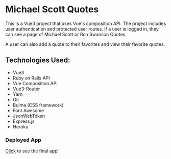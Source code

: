 # Michael Scott Quotes

This is a Vue3 project that uses Vue's composition API. The project includes user authentication and protected user routes. If a user is logged in, they can see a page of Michael Scott or Ron Swanson Quotes.

A user can also add a quote to their favorites and view their favorite quotes.

## Technologies Used:

- Vue3
- Ruby on Rails API
- Vue Composition API
- Vue3-Router
- Yarn
- Git
- Bulma (CSS framework)
- Font Awesome
- JsonWebToken
- Express.js
- Heroku

### Deployed App
[Click](https://office-client-vue.herokuapp.com/) to see the final app!

<!-- TODO deploy rails app; if not deployed, will need to run rails api locally -->